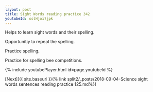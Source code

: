 ```yaml
---
layout: post
title: Sight Words reading practice 342
youtubeId: oolHjoi7jpk
---
```

 
 
Helps to learn sight words and their spelling.

Opportunitiy to repeat the spelling. 

Practice spelling. 
 
Practice for spelling bee competitions. 
 
{% include youtubePlayer.html id=page.youtubeId %}
 
 

[Next]({{ site.baseurl }}{% link  split2/_posts/2018-09-04-Science sight words sentences reading practice 125.md%})
 
